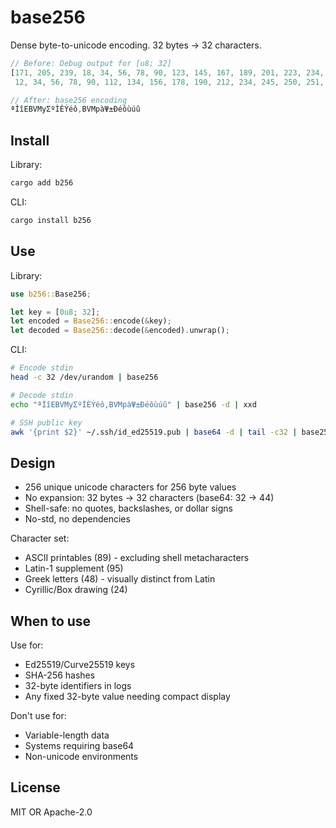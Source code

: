 # base256

Dense byte-to-unicode encoding. 32 bytes → 32 characters.

```rust
// Before: Debug output for [u8; 32]
[171, 205, 239, 18, 34, 56, 78, 90, 123, 145, 167, 189, 201, 223, 234, 245,
 12, 34, 56, 78, 90, 112, 134, 156, 178, 190, 212, 234, 245, 250, 251, 252]

// After: base256 encoding
ªÌîEBVMyΣºÌÈÝéô,BVMpàΨ±Ðéôùúû
```

## Install

Library:
```bash
cargo add b256
```

CLI:
```bash
cargo install b256
```

## Use

Library:
```rust
use b256::Base256;

let key = [0u8; 32];
let encoded = Base256::encode(&key);
let decoded = Base256::decode(&encoded).unwrap();
```

CLI:
```bash
# Encode stdin
head -c 32 /dev/urandom | base256

# Decode stdin
echo "ªÌîEBVMyΣºÌÈÝéô,BVMpàΨ±Ðéôùúû" | base256 -d | xxd

# SSH public key
awk '{print $2}' ~/.ssh/id_ed25519.pub | base64 -d | tail -c32 | base256
```

## Design

- 256 unique unicode characters for 256 byte values
- No expansion: 32 bytes → 32 characters (base64: 32 → 44)
- Shell-safe: no quotes, backslashes, or dollar signs
- No-std, no dependencies

Character set:
- ASCII printables (89) - excluding shell metacharacters
- Latin-1 supplement (95)
- Greek letters (48) - visually distinct from Latin
- Cyrillic/Box drawing (24)

## When to use

Use for:
- Ed25519/Curve25519 keys
- SHA-256 hashes
- 32-byte identifiers in logs
- Any fixed 32-byte value needing compact display

Don't use for:
- Variable-length data
- Systems requiring base64
- Non-unicode environments

## License

MIT OR Apache-2.0
